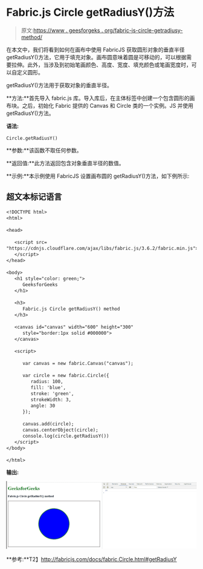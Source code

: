 # Fabric.js Circle getRadiusY()方法

> 原文:[https://www . geesforgeks . org/fabric-js-circle-getradiusy-method/](https://www.geeksforgeeks.org/fabric-js-circle-getradiusy-method/)

在本文中，我们将看到如何在画布中使用 FabricJS 获取圆形对象的垂直半径 getRadiusY()方法，它用于填充对象。画布圆意味着圆是可移动的，可以根据需要拉伸。此外，当涉及到初始笔画颜色、高度、宽度、填充颜色或笔画宽度时，可以自定义圆形。

getRadiusY()方法用于获取对象的垂直半径。

**方法:**首先导入 fabric.js 库。导入库后，在主体标签中创建一个包含圆形的画布块。之后，初始化 Fabric 提供的 Canvas 和 Circle 类的一个实例。JS 并使用 getRadiusY()方法。

**语法:**

```
Circle.getRadiusY()
```

**参数:**该函数不取任何参数。

**返回值:**此方法返回包含对象垂直半径的数值。

**示例:**本示例使用 FabricJS 设置画布圆的 getRadiusY()方法，如下例所示:

## 超文本标记语言

```
<!DOCTYPE html> 
<html> 

<head> 

   <script src= 
"https://cdnjs.cloudflare.com/ajax/libs/fabric.js/3.6.2/fabric.min.js"> 
   </script> 
</head> 

<body> 
   <h1 style="color: green;"> 
      GeeksforGeeks 
   </h1> 

   <h3> 
      Fabric.js Circle getRadiusY() method 
   </h3> 

   <canvas id="canvas" width="600" height="300"
      style="border:1px solid #000000"> 
   </canvas> 

   <script> 

      var canvas = new fabric.Canvas("canvas"); 

      var circle = new fabric.Circle({ 
         radius: 100, 
         fill: 'blue', 
         stroke: 'green', 
         strokeWidth: 3, 
         angle: 30 
      }); 

      canvas.add(circle); 
      canvas.centerObject(circle); 
      console.log(circle.getRadiusY())
   </script> 
</body> 

</html>
```

**输出:**

![](img/dfc08de3c071edfb30f5397d3f172f3c.png)

**参考:**T2】http://fabricjs.com/docs/fabric.Circle.html#getRadiusY
